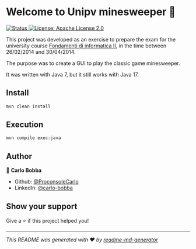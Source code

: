 # Welcome to Unipv minesweeper 👋

<a href="#">
    <img alt="Status" src="https://img.shields.io/badge/status-✅ Complete-brightgreen.svg" />
</a>
<a href="./LICENSE" target="_blank">
    <img alt="License: Apache License 2.0" src="https://img.shields.io/badge/License-Apache%20License%20v2.0-yellow.svg" />
</a>

This project was developed as an exercise to prepare the exam for the university course [Fondamenti di informatica II](http://www-3.unipv.it/ingserv//didattica/schedacorso1314.php?cod=502476&spec=0), in the time between 26/02/2014 and 30/04/2014.

The purpose was to create a GUI to play the classic game minesweeper.

It was written with Java 7, but it still works with Java 17.

## Install

```sh
mvn clean install
```

## Execution
```sh
mvn compile exec:java
```

## Author

👤 **Carlo Bobba**

* Github: [@ProconsoleCarlo](https://github.com/ProconsoleCarlo)
* LinkedIn: [@carlo-bobba](https://linkedin.com/in/carlo-bobba)

## Show your support

Give a ⭐️ if this project helped you!

***
_This README was generated with ❤️ by [readme-md-generator](https://github.com/kefranabg/readme-md-generator)_